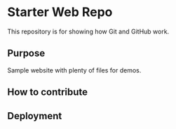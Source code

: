 # Starter Web Repo

This repository is for showing how Git and GitHub work.

## Purpose

Sample website with plenty of files for demos.

## How to contribute

## Deployment